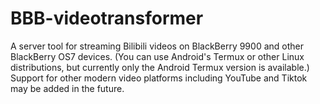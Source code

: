 # BBB-videotransformer

A server tool for streaming Bilibili videos on BlackBerry 9900 and other BlackBerry OS7 devices. (You can use Android's Termux or other Linux distributions, but currently only the Android Termux version is available.) Support for other modern video platforms including YouTube and Tiktok may be added in the future.
